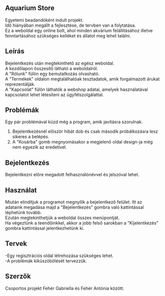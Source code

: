 ## Aquarium Store
Egyetemi beadandóként indult projekt. <br>
Idő hiányában megállt a fejlesztése, de tervben van a  folytatása.<br>
Ez a weboldal egy online bolt, ahol minden akvárium felállításához illetve fenntartásához szükséges kelléket és állatot meg lehet találni.

## Leírás
Bejelentkezés után megtekinthető az egész weboldal.<br>
A kezdőlapon összesítő látható a weboldalról.<br>
A "Rólunk" fülön egy bemutatkozás olvasható.<br>
A "Termékek" oldalon megtalálhatóak tesztadatok, amik forgalmazott árukat reprezentálják. <br>
A "Kapcsolat" fülön láthatók a webshop adatai, amelyek használatával kapcsolatot lehet létesíteni az ügyfélszolgálattal.

## Problémák
Egy pár problémával küzd még a program, amik javításra szorulnak.<br>
1. Bejelentkezésnél először hibát dob és csak második próbálkozásra lesz sikeres a belépés.<br>
2. A "Kosárba" gomb megnyomásakor a megjelenő oldal design-ja még nem egyezik az eredetivel.

## Bejelentkezés
Bejelentkezni előre megadott felhasználónévvel és jelszóval lehet.

## Használat
Miután elindítjuk a programot megnyílik a bejelentkező felület. Itt az adataink megadása majd a "Bejelentkezés" gombra való kattintással léphetünk tovább.<br>
Ezután megtekinthetjük a weboldal összes menüpontját.<br>
Ha végeztünk a teendőinkkel, akkor a jobb felső sarokban a "Kijelentkezés" gombra kattintással jelentkezhetünk ki.

## Tervek
-Egy regisztrációs oldal létrehozása szükséges lehet.<br>
-A problémák kiküszöbölését tervezzük.

## Szerzők
Csoportos projekt Fehér Gabriella és Fehér Antónia között.
